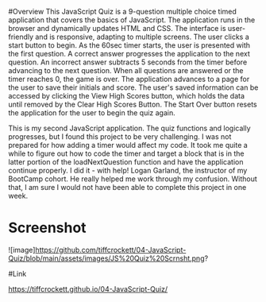 #Overview 
This JavaScript Quiz is a 9-question multiple choice timed application that covers the basics of JavaScript.  The application runs in the browser and dynamically updates HTML and CSS. The interface is user-friendly and is responsive, adapting to multiple screens. The user clicks a start button to begin.  As the 60sec timer starts, the user is presented with the first question.  A correct answer progresses the application to the next question.  An incorrect answer subtracts 5 seconds from the timer before advancing to the next question. When all questions are answered or the timer reaches 0, the game is over.  The application advances to a page for the user to save their initials and score.  The user's saved information can be accessed by clicking the View High Scores button, which holds the data until removed by the Clear High Scores Button.  The Start Over button resets the application for the user to begin the quiz again. 

This is my second JavaScript application. The quiz functions and logically progresses, but I found this project to be very challenging. I was not prepared for how adding a timer would affect my code.  It took me quite a while to figure out how to code the timer and target a block that is in the latter portion of the loadNextQuestion function and have the application continue properly. I did it - with help! Logan Garland, the instructor of my BootCamp cohort. He really helped me work through my confusion.  Without that, I am sure I would not have been able to complete this project in one week.   


# Screenshot 

![image]https://github.com/tiffcrockett/04-JavaScript-Quiz/blob/main/assets/images/JS%20Quiz%20Scrnsht.png? 


#Link

https://tiffcrockett.github.io/04-JavaScript-Quiz/

